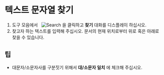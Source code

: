 # 텍스트 문자열 찾기

1. 도구 모음에서   ![Search](../../images/editfind..png)
을 클릭하고 **찾기** 대화를 디스플레이 하십시오.
2. 찾고자 하는 텍스트를 입력해 주십시오. 문서의 현재 위치로부터 위로 혹은 아래로 찾을 수 있습니다.

## 팁

- 대문자/소문자사를 구분짓기 위해서 **대/소문자 일치** 에 체크해 주십시오.
